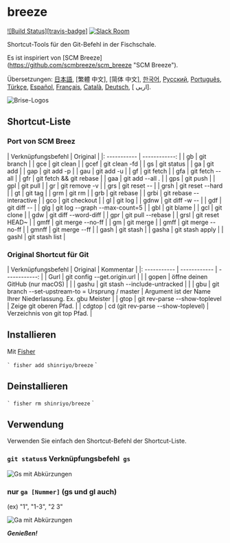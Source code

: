 [日本語]: README.jp.md
[繁體中文]: README.zh-tw.md
[简体中文]: README.zh-cn.md
[한국어]: README.ko.md
[Русский]: README.ru.md
[Português]: README.pt.md
[Türkçe]: README.tr.md
[Español]: README.es.md
[Français]: README.fr.md
[Català]: README.ca.md
[Deutsch]: README.du.md
[فارسی]: README.fa.md

# breeze

[![Build Status][travis-badge]][travis-link]
[![Slack Room][slack-badge]][slack-link]

Shortcut-Tools für den Git-Befehl in der Fischschale.

Es ist inspiriert von [SCM Breeze] (https://github.com/scmbreeze/scm_breeze "SCM Breeze").

Übersetzungen: [日本語], [繁體 中文], [简体 中文], [한국어], [Русский], [Português], [Türkçe], [Español], [Français], [Català], [Deutsch], [ اریی].

<div class = "zentriert">
<img src = "http://i.imgur.com/MEKxPSD.png" alt = "Brise-Logos" />
</ div>

## Shortcut-Liste

### Port von SCM Breez

| Verknüpfungsbefehl | Original |
|: ----------- | ------------: |
| gb | git branch |
| gce | git clean |
| gcef | git clean -fd |
| gs | git status |
| ga | git add |
| gap | git add -p |
| gau | git add -u |
| gf | git fetch |
| gfa | git fetch --all |
| gfr | git fetch && git rebase |
| gaa | git add --all . |
| gps | git push |
| gpl | git pull |
| gr | git remove -v |
| grs | git reset -- |
| grsh | git reset --hard |
| gt | git tag |
| grm | git rm |
| grb | git rebase |
| grbi | git rebase --interactive | 
| gco | git checkout |
| gl | git log |
| gdnw | git diff -w -- |
| gdf | git diff -- |
| glg | git log --graph --max-count=5 |
| gbl | git blame |
| gcl | git clone |
| gdw | git diff --word-diff |
| gpr | git pull --rebase |
| grsl | git reset HEAD~ |
| gmff | git merge --no-ff |
| gm | git merge |
| gmff | git merge --no-ff |
| gmnff | git merge --ff |
| gash | git stash |
| gasha | git stash apply |
| gashl | git stash list |

### Original Shortcut für Git

| Verknüpfungsbefehl | Original | Kommentar |
|: ----------- | ------------ | ------------: |
| Gurl | git config --get.origin.url | |
| gopen | öffne deinen GitHub (nur macOS) | |
| gashu | git stash --include-untracked | |
| gbu | git branch --set-upstream-to = Ursprung / <branch> master | Argument ist der Name Ihrer Niederlassung. Ex. gbu Meister |
| gtop | git rev-parse --show-toplevel | Zeige git oberen Pfad. |
| cdgtop | cd (git rev-parse --show-toplevel) | Verzeichnis von git top Pfad. |

## Installieren

Mit [Fisher](https://github.com/jorgebucaran/fisher)

`` `
fisher add shinriyo/breeze
`` `

## Deinstallieren

`` `
fisher rm shinriyo/breeze
`` `

## Verwendung

Verwenden Sie einfach den Shortcut-Befehl der Shortcut-Liste.

### `git status`s Verknüpfungsbefehl` gs`

<div class = "zentriert">
<img src = "http://i.imgur.com/F3NHal3.png" alt = "Gs mit Abkürzungen" />
</ div>

### nur `ga [Nummer]` (gs und gl auch)

(ex) "1", "1-3", "2 3"

<div class = "zentriert">
<img src = "http://i.imgur.com/RpspQI2.png" alt = "Ga mit Abkürzungen" />
</ div>

[Travis-Link]: https://travis-ci.org/shinriyo/breeze
[Travis-Abzeichen]: https://img.shields.io/travis/shinriyo/breeze.svg
[Slack-Link]: https://fisherman-wharf.herokuapp.com
[slack-badge]: https://fisherman-wharf.herokuapp.com/badge.svg
[Fischer]: https://github.com/fisherman/fisherman

***Genießen!***